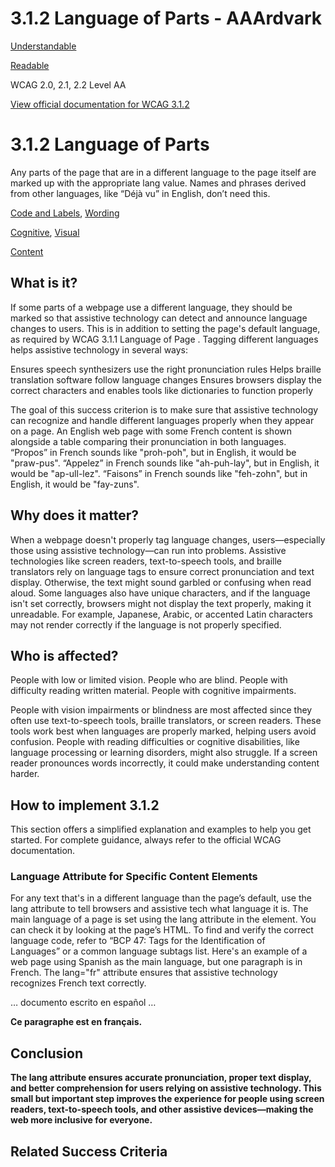 # 3.1.2 Language of Parts - AAArdvark

[Understandable](https://aaardvarkaccessibility.com/wcag-principle/understandable/)

[Readable](https://aaardvarkaccessibility.com/wcag-guideline/readable/)

WCAG 2.0, 2.1, 2.2
Level AA

[View official documentation for WCAG 3.1.2](https://www.w3.org/WAI/WCAG22/Understanding/language-of-parts.html)

# 3.1.2 Language of Parts

Any parts of the page that are in a different language to the page itself are marked up with the appropriate lang value. Names and phrases derived from other languages, like “Déjà vu” in English, don’t need this.

[Code and Labels](https://aaardvarkaccessibility.com/wcag-theme/code-and-labels/), [Wording](https://aaardvarkaccessibility.com/wcag-theme/wording/) 

 

[Cognitive](https://aaardvarkaccessibility.com/wcag-disability/cognitive/), [Visual](https://aaardvarkaccessibility.com/wcag-disability/visual/) 

 

[Content](https://aaardvarkaccessibility.com/wcag-responsibility/content/) 

## What is it?

If some parts of a webpage use a different language, they should be marked so that assistive technology can detect and announce language changes to users. This is in addition to setting the page's default language, as required by WCAG 3.1.1 Language of Page .
Tagging different languages helps assistive technology in several ways:

Ensures speech synthesizers use the right pronunciation rules
Helps braille translation software follow language changes
Ensures browsers display the correct characters and enables tools like dictionaries to function properly

The goal of this success criterion is to make sure that assistive technology can recognize and handle different languages properly when they appear on a page.
An English web page with some French content is shown alongside a table comparing their pronunciation in both languages. “Propos” in French sounds like "proh-poh", but in English, it would be "praw-pus". “Appelez” in French sounds like "ah-puh-lay", but in English, it would be "ap-ull-lez". “Faisons” in French sounds like "feh-zohn", but in English, it would be "fay-zuns".

## Why does it matter?

When a webpage doesn't properly tag language changes, users—especially those using assistive technology—can run into problems. Assistive technologies like screen readers, text-to-speech tools, and braille translators rely on language tags to ensure correct pronunciation and text display. Otherwise, the text might sound garbled or confusing when read aloud.
Some languages also have unique characters, and if the language isn't set correctly, browsers might not display the text properly, making it unreadable. For example, Japanese, Arabic, or accented Latin characters may not render correctly if the language is not properly specified.

## Who is affected?

People with low or limited vision. People who are blind. People with difficulty reading written material. People with cognitive impairments.

People with vision impairments or blindness are most affected since they often use text-to-speech tools, braille translators, or screen readers. These tools work best when languages are properly marked, helping users avoid confusion.
People with reading difficulties or cognitive disabilities, like language processing or learning disorders, might also struggle. If a screen reader pronounces words incorrectly, it could make understanding content harder.

## How to implement 3.1.2

This section offers a simplified explanation and examples to help you get started. For complete guidance, always refer to the official WCAG documentation.

### Language Attribute for Specific Content Elements

For any text that's in a different language than the page’s default, use the lang attribute to tell browsers and assistive tech what language it is.
The main language of a page is set using the lang attribute in the <html> element. You can check it by looking at the page’s HTML.
To find and verify the correct language code, refer to “BCP 47: Tags for the Identification of Languages” or a common language subtags list.
Here's an example of a web page using Spanish as the main language, but one paragraph is in French. The lang="fr" attribute ensures that assistive technology recognizes French text correctly.
<!doctype html>
<strong><html lang="es"> <!-- The page's default language is Spanish --></strong>
<head>
    <meta charset="utf-8">
        <title>documento escrito en español</title>
    </head>
    <body>
        … documento escrito en español …
        <strong><p lang="fr">Ce paragraphe est en français.</p>
    </body>
</html>

## Conclusion

The lang attribute ensures accurate pronunciation, proper text display, and better comprehension for users relying on assistive technology. This small but important step improves the experience for people using screen readers, text-to-speech tools, and other assistive devices—making the web more inclusive for everyone.

## Related Success Criteria

